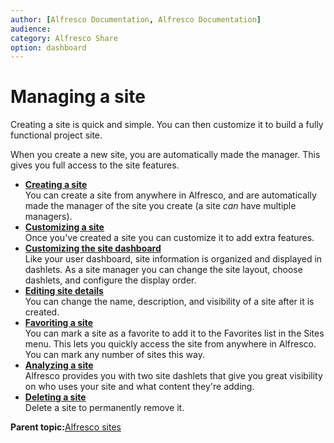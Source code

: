 ```yaml
---
author: [Alfresco Documentation, Alfresco Documentation]
audience: 
category: Alfresco Share
option: dashboard
---
```


# Managing a site

Creating a site is quick and simple. You can then customize it to build a fully functional project site.

When you create a new site, you are automatically made the manager. This gives you full access to the site features.

-   **[Creating a site](../tasks/sites-create.md)**  
You can create a site from anywhere in Alfresco, and are automatically made the manager of the site you create \(a site *can* have multiple managers\).
-   **[Customizing a site](../tasks/site-customize.md)**  
Once you've created a site you can customize it to add extra features.
-   **[Customizing the site dashboard](../tasks/site-customize-dashboard.md)**  
Like your user dashboard, site information is organized and displayed in dashlets. As a site manager you can change the site layout, choose dashlets, and configure the display order.
-   **[Editing site details](../tasks/sites-edit-details.md)**  
You can change the name, description, and visibility of a site after it is created.
-   **[Favoriting a site](../tasks/sites-favourites-menu.md)**  
You can mark a site as a favorite to add it to the Favorites list in the Sites menu. This lets you quickly access the site from anywhere in Alfresco. You can mark any number of sites this way.
-   **[Analyzing a site](../references/site-analyze.md)**  
Alfresco provides you with two site dashlets that give you great visibility on who uses your site and what content they're adding.
-   **[Deleting a site](../tasks/sites-delete.md)**  
Delete a site to permanently remove it.

**Parent topic:**[Alfresco sites](../concepts/sites-intro.md)

